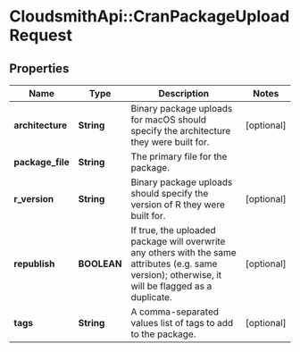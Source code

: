 # CloudsmithApi::CranPackageUploadRequest

## Properties
Name | Type | Description | Notes
------------ | ------------- | ------------- | -------------
**architecture** | **String** | Binary package uploads for macOS should specify the architecture they were built for. | [optional] 
**package_file** | **String** | The primary file for the package. | 
**r_version** | **String** | Binary package uploads should specify the version of R they were built for. | [optional] 
**republish** | **BOOLEAN** | If true, the uploaded package will overwrite any others with the same attributes (e.g. same version); otherwise, it will be flagged as a duplicate. | [optional] 
**tags** | **String** | A comma-separated values list of tags to add to the package. | [optional] 


